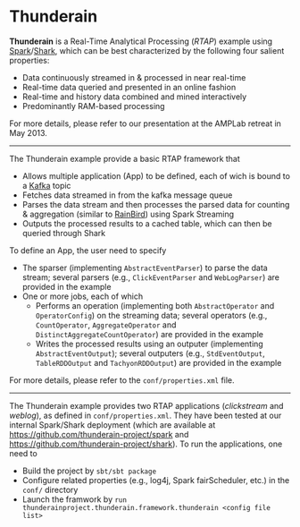 Thunderain
==============

**Thunderain** is a Real-Time Analytical Processing (*RTAP*) example using [Spark](http://spark-project.org/)/[Shark](http://shark.cs.berkeley.edu/), which can be best characterized by the following four salient properties:

 * Data continuously streamed in & processed in near real-time
 * Real-time data queried and presented in an online fashion
 * Real-time and history data combined and mined interactively
 * Predominantly RAM-based processing

For more details, please refer to our presentation at the AMPLab retreat in May 2013.

---
The Thunderain example provide a basic RTAP framework that

 * Allows multiple application (App) to be defined, each of wich is bound to a [Kafka](http://kafka.apache.org/) topic
 * Fetches data streamed in from the kafka message queue
 * Parses the data stream and then processes the parsed data for counting & aggregation (similar to [RainBird](http://www.slideshare.net/kevinweil/rainbird-realtime-analytics-at-twitter-strata-2011)) using Spark Streaming
 * Outputs the processed results to a cached table, which can then be queried through Shark

To define an App, the user need to specify

 * The sparser (implementing `AbstractEventParser`) to parse the data stream; several parsers (e.g., `ClickEventParser` and `WebLogParser`) are provided in the example
 * One or more jobs, each of which 
   * Performs an operation (implementing both `AbstractOperator` and `OperatorConfig`) on the streaming data; several operators (e.g., `CountOperator`, `AggregateOperator` and `DistinctAggregateCountOperator`) are provided in the example
   * Writes the processed results using an outputer (implementing ` AbstractEventOutput `); several outputers (e.g., ` StdEventOutput `, ` TableRDDOutput` and ` TachyonRDDOutput `) are provided in the example

For more details, please refer to the `conf/properties.xml` file.

---

The Thunderain example provides two RTAP applications (*clickstream* and *weblog*), as defined in `conf/properties.xml`. They have been tested at our internal Spark/Shark deployment (which are available at https://github.com/thunderain-project/spark and https://github.com/thunderain-project/shark). To run the applications, one need to

 * Build the project by `sbt/sbt package`
 * Configure related properties (e.g., log4j, Spark fairScheduler, etc.) in the `conf/` directory
 * Launch the framwork by `run thunderainproject.thunderain.framework.thunderain <config file list>`
